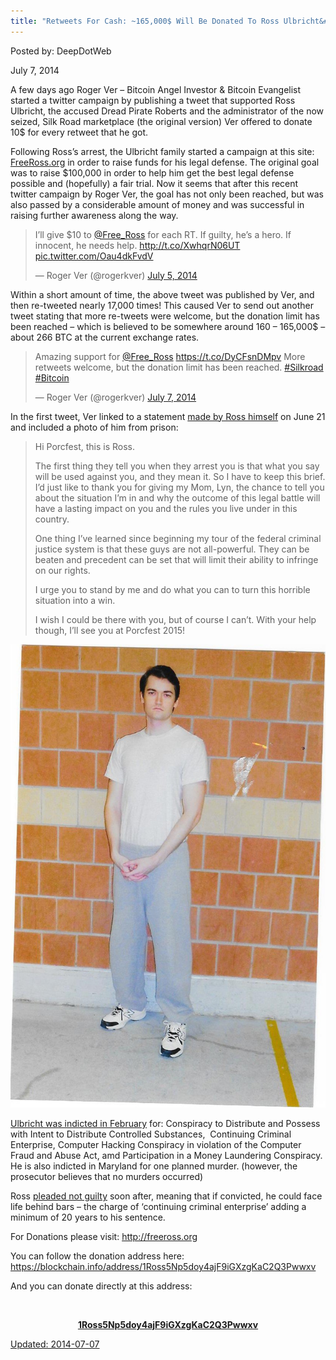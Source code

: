 ```yaml
---
title: "Retweets For Cash: ~165,000$ Will Be Donated To Ross Ulbricht&#8217;s Legal Fund"
---
```


Posted by: DeepDotWeb

<span>July 7, 2014</span>

<p>A few days ago Roger Ver – Bitcoin Angel Investor &amp; Bitcoin Evangelist started a twitter campaign by publishing a tweet that supported Ross Ulbricht, the accused Dread Pirate Roberts and the administrator of the now seized, Silk Road marketplace (the original version) Ver offered to donate 10$ for every retweet that he got.</p>
<p>Following Ross&#8217;s arrest, the Ulbricht family started a campaign at this site: <a href="http://freeross.org/" target="_blank">FreeRoss.org</a> in order to raise funds for his legal defense. The original goal was to raise $100,000 in order to help him get the best legal defense possible and (hopefully) a fair trial. Now it seems that after this recent twitter campaign by Roger Ver, the goal has not only been reached, but was also passed by a considerable amount of money and was successful in raising further awareness along the way.</p>
<blockquote class="twitter-tweet" width="550">
<p>I’ll give $10 to <a href="https://twitter.com/Free_Ross">@Free_Ross</a> for each RT. If guilty, he’s a hero. If innocent, he needs help. <a href="http://t.co/XwhqrN06UT">http://t.co/XwhqrN06UT</a> <a href="http://t.co/Oau4dkFvdV">pic.twitter.com/Oau4dkFvdV</a></p>
<p>&mdash; Roger Ver (@rogerkver) <a href="https://twitter.com/rogerkver/statuses/485478065959493632">July 5, 2014</a></p></blockquote>
<p><script async src="//platform.twitter.com/widgets.js" charset="utf-8"></script></p>
<p>Within a short amount of time, the above tweet was published by Ver, and then re-tweeted nearly 17,000 times! This caused Ver to send out another tweet stating that more re-tweets were welcome, but the donation limit has been reached – which is believed to be somewhere around 160 – 165,000$ &#8211; about 266 BTC at the current exchange rates.</p>
<blockquote class="twitter-tweet" width="550">
<p>Amazing support for <a href="https://twitter.com/Free_Ross">@Free_Ross</a> <a href="https://t.co/DyCFsnDMpv">https://t.co/DyCFsnDMpv</a> More retweets welcome, but the donation limit has been reached. <a href="https://twitter.com/hashtag/Silkroad?src=hash">#Silkroad</a> <a href="https://twitter.com/hashtag/Bitcoin?src=hash">#Bitcoin</a></p>
<p>&mdash; Roger Ver (@rogerkver) <a href="https://twitter.com/rogerkver/statuses/486087296098127872">July 7, 2014</a></p></blockquote>
<p><script async src="//platform.twitter.com/widgets.js" charset="utf-8"></script></p>
<p>In the first tweet, Ver linked to a statement <a href="http://freeross.org/ross-sends-messagephoto-from-prison/">made by Ross himself</a> on June 21 and included a photo of him from prison:</p>
<blockquote><p>Hi Porcfest, this is Ross.</p>
<p>The first thing they tell you when they arrest you is that what you say will be used against you, and they mean it. So I have to keep this brief. I’d just like to thank you for giving my Mom, Lyn, the chance to tell you about the situation I’m in and why the outcome of this legal battle will have a lasting impact on you and the rules you live under in this country.</p>
<p>One thing I’ve learned since beginning my tour of the federal criminal justice system is that these guys are not all-powerful. They can be beaten and precedent can be set that will limit their ability to infringe on our rights.</p>
<p>I urge you to stand by me and do what you can to turn this horrible situation into a win.</p>
<p>I wish I could be there with you, but of course I can’t. With your help though, I’ll see you at Porcfest 2015!</p></blockquote>

<img src="/imgs/2014/07/Scan00011.jpg"/>
<p><a href="http://www.wired.com/images_blogs/threatlevel/2014/02/US-v.-Ross-Ulbricht-Indictment.pdf">Ulbricht was indicted in February</a> for: Conspiracy to Distribute and Possess with Intent to Distribute Controlled Substances,  Continuing Criminal Enterprise, Computer Hacking Conspiracy in violation of the Computer Fraud and Abuse Act, amd Participation in a Money Laundering Conspiracy. He is also indicted in Maryland for one planned murder. (however, the prosecutor believes that no murders occurred)</p>
<p>Ross <a href="http://www.ibtimes.co.uk/ross-ulbricht-denies-being-silk-roads-dread-pirate-roberts-1435680">pleaded not guilty</a> soon after, meaning that if convicted, he could face life behind bars – the charge of ‘continuing criminal enterprise’ adding a minimum of 20 years to his sentence.</p>
<p>For Donations please visit: <a href="http://freeross.org">http://freeross.org</a></p>
<p>You can follow the donation address here: <a href="https://blockchain.info/address/1Ross5Np5doy4ajF9iGXzgKaC2Q3Pwwxv">https://blockchain.info/address/1Ross5Np5doy4ajF9iGXzgKaC2Q3Pwwxv</a></p>
<p>And you can donate directly at this address:</p>
<p style="text-align: center;"> <a href="/imgs/2014/07/Screen-Shot-2014-06-26-at-17.01.32-300x3001.png"/>
<p style="text-align: center;"><strong>1Ross5Np5doy4ajF9iGXzgKaC2Q3Pwwxv</strong></p>

Updated: 2014-07-07
    
